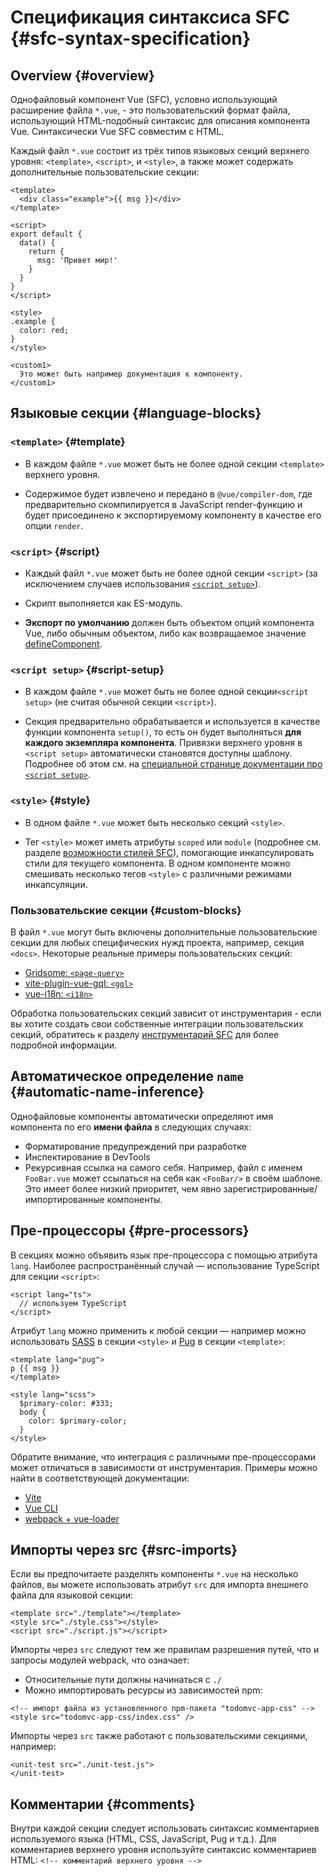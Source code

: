 # Спецификация синтаксиса SFC {#sfc-syntax-specification}

## Overview {#overview}

Однофайловый компонент Vue (SFC), условно использующий расширение файла `*.vue`, - это пользовательский формат файла, использующий HTML-подобный синтаксис для описания компонента Vue. Синтаксически Vue SFC совместим с HTML.

Каждый файл `*.vue` состоит из трёх типов языковых секций верхнего уровня: `<template>`, `<script>`, и `<style>`, а также может содержать дополнительные пользовательские секции:

```vue
<template>
  <div class="example">{{ msg }}</div>
</template>

<script>
export default {
  data() {
    return {
      msg: 'Привет мир!'
    }
  }
}
</script>

<style>
.example {
  color: red;
}
</style>

<custom1>
  Это может быть например документация к компоненту.
</custom1>
```

## Языковые секции {#language-blocks}

### `<template>` {#template}

- В каждом файле `*.vue` может быть не более одной секции `<template>` верхнего уровня.

- Содержимое будет извлечено и передано в `@vue/compiler-dom`, где предварительно скомпилируется в JavaScript render-функцию и будет присоединено к экспортируемому компоненту в качестве его опции `render`.

### `<script>` {#script}

- Каждый файл `*.vue` может быть не более одной секции `<script>` (за исключением случаев использования [`<script setup>`](/api/sfc-script-setup)).

- Скрипт выполняется как ES-модуль.

- **Экспорт по умолчанию** должен быть объектом опций компонента Vue, либо обычным объектом, либо как возвращаемое значение [defineComponent](/api/general#definecomponent).

### `<script setup>` {#script-setup}

- В каждом файле `*.vue` может быть не более одной секции`<script setup>` (не считая обычной секции `<script>`).

- Секция предварительно обрабатывается и используется в качестве функции компонента `setup()`, то есть он будет выполняться **для каждого экземпляра компонента**. Привязки верхнего уровня в `<script setup>` автоматически становятся доступны шаблону. Подробнее об этом см. на [специальной странице документации про `<script setup>`](/api/sfc-script-setup).

### `<style>` {#style}

- В одном файле `*.vue` может быть несколько секций `<style>`.

- Тег `<style>` может иметь атрибуты `scoped` или `module` (подробнее см. разделе [возможности стилей SFC](/api/sfc-css-features)), помогающие инкапсулировать стили для текущего компонента. В одном компоненте можно смешивать несколько тегов `<style>` с различными режимами инкапсуляции.

### Пользовательские секции {#custom-blocks}

В файл `*.vue` могут быть включены дополнительные пользовательские секции для любых специфических нужд проекта, например, секция `<docs>`. Некоторые реальные примеры пользовательских секций:

- [Gridsome: `<page-query>`](https://gridsome.org/docs/querying-data/)
- [vite-plugin-vue-gql: `<gql>`](https://github.com/wheatjs/vite-plugin-vue-gql)
- [vue-i18n: `<i18n>`](https://github.com/intlify/bundle-tools/tree/main/packages/vite-plugin-vue-i18n#i18n-custom-block)

Обработка пользовательских секций зависит от инструментария - если вы хотите создать свои собственные интеграции пользовательских секций, обратитесь к разделу [инструментарий SFC](/guide/scaling-up/tooling#sfc-custom-block-integrations) для более подробной информации.

## Автоматическое определение `name` {#automatic-name-inference}

Однофайловые компоненты автоматически определяют имя компонента по его **имени файла** в следующих случаях:

- Форматирование предупреждений при разработке
- Инспектирование в DevTools
- Рекурсивная ссылка на самого себя. Например, файл с именем `FooBar.vue` может ссылаться на себя как `<FooBar/>` в своём шаблоне. Это имеет более низкий приоритет, чем явно зарегистрированные/импортированные компоненты.

## Пре-процессоры {#pre-processors}

В секциях можно объявить язык пре-процессора с помощью атрибута `lang`. Наиболее распространённый случай — использование TypeScript для секции `<script>`:

```vue-html
<script lang="ts">
  // используем TypeScript
</script>
```

Атрибут `lang` можно применить к любой секции — например можно использовать [SASS](https://sass-lang.com/) в секции `<style>` и [Pug](https://pugjs.org/api/getting-started.html) в секции `<template>`:

```vue-html
<template lang="pug">
p {{ msg }}
</template>

<style lang="scss">
  $primary-color: #333;
  body {
    color: $primary-color;
  }
</style>
```

Обратите внимание, что интеграция с различными пре-процессорами может отличаться в зависимости от инструментария. Примеры можно найти в соответствующей документации:

- [Vite](https://vitejs.dev/guide/features#css-pre-processors)
- [Vue CLI](https://cli.vuejs.org/guide/css#pre-processors)
- [webpack + vue-loader](https://vue-loader.vuejs.org/guide/pre-processors#using-pre-processors)

## Импорты через src {#src-imports}

Если вы предпочитаете разделять компоненты `*.vue` на несколько файлов, вы можете использовать атрибут `src` для импорта внешнего файла для языковой секции:

```vue
<template src="./template"></template>
<style src="./style.css"></style>
<script src="./script.js"></script>
```

Импорты через `src` следуют тем же правилам разрешения путей, что и запросы модулей webpack, что означает:

- Относительные пути должны начинаться с `./`
- Можно импортировать ресурсы из зависимостей npm:

```vue
<!-- импорт файла из установленного npm-пакета "todomvc-app-css" -->
<style src="todomvc-app-css/index.css" />
```

Импорты через `src` также работают с пользовательскими секциями, например:

```vue
<unit-test src="./unit-test.js">
</unit-test>
```

## Комментарии {#comments}

Внутри каждой секции следует использовать синтаксис комментариев используемого языка (HTML, CSS, JavaScript, Pug и т.д.). Для комментариев верхнего уровня используйте синтаксис комментариев HTML: `<!-- комментарий верхнего уровня -->`
